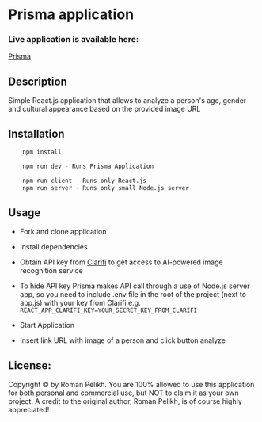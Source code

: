 # Prisma application

### Live application is available here:

[Prisma](https://prisma-ai.herokuapp.com/)

## Description

Simple React.js application that allows to analyze a person's age, gender and cultural appearance based on the provided image URL

## Installation

```bash
    npm install

    npm run dev - Runs Prisma Application

    npm run client - Runs only React.js
    npm run server - Runs only small Node.js server
```

## Usage

- Fork and clone application
- Install dependencies

- Obtain API key from [Clarifi](https://docs.clarifai.com/getting-started/getting-started) to get access to AI-powered image recognition service

- To hide API key Prisma makes API call through a use of Node.js server app, so you need to include .env file in the root of the project (next to app.js) with your key from Clarifi e.g. `REACT_APP_CLARIFI_KEY=YOUR_SECRET_KEY_FROM_CLARIFI`

- Start Application
- Insert link URL with image of a person and click button analyze

## License:

Copyright © by Roman Pelikh. You are 100% allowed to use this application for both personal and commercial use, but NOT to claim it as your own project.
A credit to the original author, Roman Pelikh, is of course highly appreciated!
